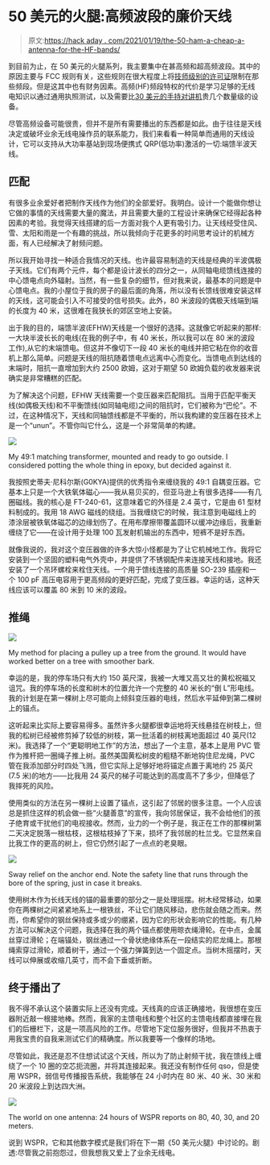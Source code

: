 # 50 美元的火腿:高频波段的廉价天线

> 原文:[https://hack aday . com/2021/01/19/the-50-ham-a-cheap-a-antenna-for-the-HF-bands/](https://hackaday.com/2021/01/19/the-50-ham-a-cheap-antenna-for-the-hf-bands/)

到目前为止，在 50 美元的火腿系列，我主要集中在甚高频和超高频波段。其中的原因主要与 FCC 规则有关，这些规则在很大程度上将[技师级别的许可证](https://hackaday.com/2019/03/08/the-50-ham-getting-your-ticket-punched/)限制在那些频段。但是这其中也有财务因素。高频(HF)频段特权的代价是学习足够的无线电知识以通过通用执照测试，以及需要比[30 美元的手持对讲机](https://hackaday.com/2019/03/15/the-50-ham-entry-level-transceivers-for-technicians/)贵几个数量级的设备。

尽管高频设备可能很贵，但并不是所有需要播出的东西都是如此。由于往往是天线决定或破坏业余无线电操作员的联系能力，我们来看看一种简单而通用的天线设计，它可以支持从大功率基站到现场便携式 QRP(低功率)激活的一切:端馈半波天线。

## 匹配

有很多业余爱好者把制作天线作为他们的全部爱好。我明白。设计一个能做你想让它做的事情的天线需要大量的魔法，并且需要大量的工程设计来确保它经得起各种因素的考验。我觉得天线搭建的后一方面对我个人更有吸引力。让天线经受住风、雪、太阳和雨是一个有趣的挑战，所以我倾向于花更多的时间思考设计的机械方面，有人已经解决了射频问题。

所以我开始寻找一种适合我情况的天线。也许最容易制造的天线是经典的半波偶极子天线。它们有两个元件，每个都是设计波长的四分之一，从同轴电缆馈线连接的中心馈电点向外辐射。当然，有一些复杂的细节，但对我来说，最基本的问题是中心馈电点。我的小屋位于我的房子的最后面的角落，所以没有长馈线很难安装这样的天线，这可能会引入不可接受的信号损失。此外，80 米波段的偶极天线端到端的长度为 40 米，这很难在我狭长的郊区空地上安装。

出于我的目的，端馈半波(EFHW)天线是一个很好的选择。这就像它听起来的那样:一大块半波长长的电线(在我的例子中，有 40 米长，所以我可以在 80 米的波段工作),从它的末端馈电。但这并不像切下一段 40 米长的电线并把它粘在你的收音机上那么简单。问题是天线的阻抗随着馈电点远离中心而变化。当馈电点到达线的末端时，阻抗一直增加到大约 2500 欧姆，这对于期望 50 欧姆负载的收发器来说确实是非常糟糕的匹配。

为了解决这个问题，EFHW 天线需要一个变压器来匹配阻抗。当用于匹配平衡天线(如偶极天线)和不平衡馈线(如同轴电缆)之间的阻抗时，它们被称为“巴伦”。不过，在这种情况下，天线和同轴馈线都是不平衡的，所以我构建的变压器在技术上是一个“unun”。不管你叫它什么，这是一个非常简单的构建。

[![](../Images/9cc5daecc2711d7c1d1c00e2d6bf1305.png)](https://hackaday.com/wp-content/uploads/2020/12/IMG_20200213_191554307-e1609449424247.jpg)

My 49:1 matching transformer, mounted and ready to go outside. I considered potting the whole thing in epoxy, but decided against it.

我按照史蒂夫·尼科尔斯(G0KYA)提供的优秀指令来缠绕我的 49:1 自耦变压器。它基本上只是一个大铁氧体磁心——我从易贝买的，但亚马逊上有很多选择——有几圈磁线。我的核心是 FT-240-61，这意味着它的外径是 2.4 英寸，它是由 61 型材料制成的。我用 18 AWG 磁线的绕组。当我缠绕它的时候，我注意到电磁线上的漆涂层被铁氧体磁芯的边缘划伤了。在用布摩擦带覆盖圆环以缓冲边缘后，我重新缠绕了它——在设计用于处理 100 瓦发射机输出的东西中，短裤不是好东西。

就像我说的，我对这个变压器做的许多大惊小怪都是为了让它机械地工作。我将它安装到一个坚固的塑料电气外壳中，并提供了不锈钢配件来连接天线和接地。我还安装了一个吊环螺栓来栓住天线。一个用于馈线连接的高质量 SO-239 插座和一个 100 pF 高压电容用于更高频段的更好匹配，完成了变压器。幸运的话，这种天线应该可以覆盖 80 米到 10 米的波段。

## 推绳

[![](../Images/9c444e4efa44d999e404b7f465270adb.png)](https://hackaday.com/wp-content/uploads/2020/12/IMG_20200216_135826094.jpg)

My method for placing a pulley up a tree from the ground. It would have worked better on a tree with smoother bark.

幸运的是，我的停车场只有大约 150 英尺深，我被一大堆又高又壮的黄松祝福又诅咒。我的停车场的长度和树木的位置允许一个完整的 40 米长的“倒 L”形电线。我的计划是在第一棵树上尽可能向上倾斜变压器的电线，然后水平延伸到第二棵树上的锚点。

这听起来比实际上要容易得多。虽然许多火腿都很幸运地将天线悬挂在树枝上，但我的松树已经被修剪掉了较低的树枝，第一批活着的树枝离地面超过 40 英尺(12 米)。我选择了一个“更聪明地工作”的方法，想出了一个主意，基本上是用 PVC 管作为推杆把一圈绳子推上树。虽然美国黄松树皮的粗糙不断地钩住尼龙绳，PVC 管在我添加部分时四处飞溅，但它实际上足够好地将锚定点置于离地约 25 英尺(7.5 米)的地方——比我用 24 英尺的梯子可能达到的高度高不了多少，但降低了我摔死的风险。

使用类似的方法在另一棵树上设置了锚点，这引起了邻居的很多注意。一个人应该总是抓住这样的机会做一些“火腿善意”的宣传，我向邻居保证，我不会给他们的孩子绝育或干扰他们的电视接收。然而，业力的一个例子是，我正在工作的那棵树第二天决定脱落一根枯枝，这根枯枝掉了下来，损坏了我邻居的杜兰戈。它显然来自比我工作的更高的树上，但它仍然引起了一点点的老臭眼。

[![](../Images/9fa5e563df59e6933acb3425d31b95db.png)](https://hackaday.com/wp-content/uploads/2020/12/IMG_20200308_171751259.jpg)

Sway relief on the anchor end. Note the safety line that runs through the bore of the spring, just in case it breaks.

使用树木作为长线天线的锚的最重要的部分之一是处理摇摆。树木经常移动，如果你在两棵树之间紧紧地系上一根铁丝，不让它们随风移动，悲伤就会随之而来。然而，你希望你的钢丝保持或多或少的绷紧，因为它的形状会影响它的性能。有几种方法可以解决这个问题，我选择在我的两个锚点都使用晾衣绳滑轮。在中点，金属丝穿过滑轮；在端锚处，钢丝通过一个骨状绝缘体系在一段结实的尼龙绳上。那根绳索穿过滑轮，顺着树干，通过一个强力弹簧到达一个固定点。当树木摇摆时，天线可以伸展或收缩几英寸，而不会下垂或折断。

## 终于播出了

我不得不承认这个装置实际上还没有完成。天线真的应该正确接地，我很想在变压器附近敲一根接地棒。然而，我家的主馈电线和整个社区的主馈电线都直接埋在我们的后栅栏下，这是一项高风险的工作。尽管地下定位服务很好，但我并不热衷于用我宝贵的自我来测试它们的精确度。所以我要等一个像样的场地。

尽管如此，我还是忍不住想试试这个天线，所以为了防止射频干扰，我在馈线上缠绕了一个 10 圈的空芯扼流圈，并将其连接起来。我还没有制作任何 qso，但是使用 WSPR，弱信号传播报告系统，我能够在 24 小时内在 80 米、40 米、30 米和 20 米波段上到达四大洲。

[![](../Images/b3e1188a0e2866cece570ec85931367e.png)](https://hackaday.com/wp-content/uploads/2020/12/wspr-report.png)

The world on one antenna: 24 hours of WSPR reports on 80, 40, 30, and 20 meters.

说到 WSPR，它和其他数字模式是我们将在下一期《50 美元火腿》中讨论的。剧透:尽管我之前抱怨过，但我想我又爱上了业余无线电。